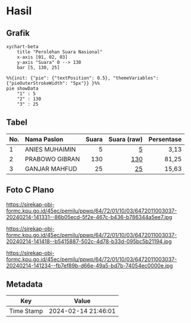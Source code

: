 # Hasil

## Grafik

```mermaid
xychart-beta
    title "Perolehan Suara Nasional"
    x-axis [01, 02, 03]
    y-axis "Suara" 0 --> 130
    bar [5, 130, 25]
```

```mermaid
%%{init: {"pie": {"textPosition": 0.5}, "themeVariables": {"pieOuterStrokeWidth": "5px"}} }%%
pie showData
    "1" : 5
    "2" : 130
    "3" : 25
```

## Tabel

| No. | Nama Paslon    | Suara | Suara (raw) | Persentase |
|:--- |:-------------- | -----:| -----------:| ----------:|
| 1   | ANIES MUHAIMIN | 5     | [5][p-1]    | 3,13       |
| 2   | PRABOWO GIBRAN | 130   | [130][p-2]  | 81,25      |
| 3   | GANJAR MAHFUD  | 25    | [25][p-3]   | 15,63      |


[p-1]: https://github.com/gigit-pemilu/pemilu-2024/blob/main/pilpres/hitung-suara/sub/64-kalimantan-timur/sub/72-kota-samarinda/sub/01-palaran/sub/1003-bukuan/sub/037-tps/sub/paslon-1.txt
[p-2]: https://github.com/gigit-pemilu/pemilu-2024/blob/main/pilpres/hitung-suara/sub/64-kalimantan-timur/sub/72-kota-samarinda/sub/01-palaran/sub/1003-bukuan/sub/037-tps/sub/paslon-2.txt
[p-3]: https://github.com/gigit-pemilu/pemilu-2024/blob/main/pilpres/hitung-suara/sub/64-kalimantan-timur/sub/72-kota-samarinda/sub/01-palaran/sub/1003-bukuan/sub/037-tps/sub/paslon-3.txt

## Foto C Plano

https://sirekap-obj-formc.kpu.go.id/45ec/pemilu/ppwp/64/72/01/10/03/6472011003037-20240214-141331--86b05ecd-5f2e-467c-b436-b786344a5ee7.jpg

https://sirekap-obj-formc.kpu.go.id/45ec/pemilu/ppwp/64/72/01/10/03/6472011003037-20240214-141418--b5415887-502c-4d78-b33d-095bc5b21194.jpg

https://sirekap-obj-formc.kpu.go.id/45ec/pemilu/ppwp/64/72/01/10/03/6472011003037-20240214-141234--fb7ef89b-d66e-49a5-bd7b-74054ec0000e.jpg


## Metadata

| Key        | Value               |
| ---------- | ------------------- |
| Time Stamp | 2024-02-14 21:46:01 |




